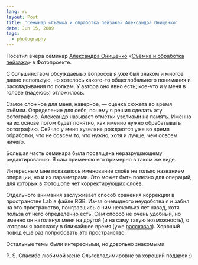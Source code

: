 ```yaml
---
lang: ru
layout: Post
title: 'Семинар «Съёмка и обработка пейзажа» Александра Онищенко'
date: Jun 15, 2009
tags:
  - photography
---
```


Посетил вчера семинар [Александра Онищенко](http://awo-onyshchenko.livejournal.com/) «[Съёмка и обработка пейзажа](http://www.fotoproekt.ru/port/msk/ru/school/seminars/landscape/)» в Фотопроекте.

С большинством обсуждаемых вопросов я уже был знаком и многое давно использую, но хотелось какого-то общеглобального понимания и раскладывания по полкам. У автора оно явно есть; кое-что и у меня в голове (надеюсь) отложилось.

<!--more-->

Самое сложное для меня, наверное, — оценка сюжета во время съёмки. Определение для себя, почему я решил сделать эту фотографию. Александр называет отметки узелками на память. Именно на их основе потом будет понятно, как именно нужно обрабатывать фотографию. Сейчас у меня «узелки» рождаются уже во время обработки, что не совсем то, что нужно, хотя и лучше, чем совсем ничего.

Большая часть семинара была посвящена неразрушающему редактированию. Я сам применяю его примерно в таком же виде.

Интересным мне показалось именование слоёв не только названием операции, но и их параметрами. Это может быть полезно для операций, для которых в Фотошопе нет корректирующих слоёв.

Отдельного внимания заслуживает способ хранения коррекции в пространстве Lab в файле RGB. Из-за очевидного неудобства я и забил на это пространство, поигравшись с ним несколько лет назад, хотя польза от него определённо есть. Сам способ не очень удобный, но именно он натолкнул меня на другой (и на саму такую возможность), о котором я расскажу в ближайшее время (уже [рассказал](/blog/3565 "Хранение обработки в Lab в файле RGB")). Хороший повод ещё раз попробовать это пространство.

Остальные темы были интересными, но довольно знакомыми.

P. S. Спасибо любимой жене Ольгевладимировне за хороший подарок :)
